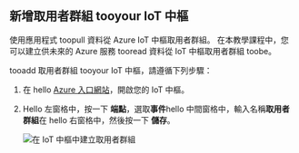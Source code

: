 ## <a name="add-a-consumer-group-tooyour-iot-hub"></a>新增取用者群組 tooyour IoT 中樞

使用應用程式 toopull 資料從 Azure IoT 中樞取用者群組。 在本教學課程中，您可以建立供未來的 Azure 服務 tooread 資料從 IoT 中樞取用者群組 toobe。

tooadd 取用者群組 tooyour IoT 中樞，請遵循下列步驟：

1. 在 hello [Azure 入口網站](https://ms.portal.azure.com/)，開啟您的 IoT 中樞。
2. Hello 左窗格中，按一下 **端點**，選取**事件**hello 中間窗格中，輸入名稱**取用者群組**在 hello 右窗格中，然後按一下 **儲存**。

   ![在 IoT 中樞中建立取用者群組](../articles/iot-hub/media/iot-hub-create-consumer-group/1_iot-hub-create-consumer-group-azure.png)